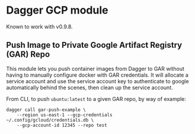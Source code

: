 # Dagger GCP module

Known to work with v0.9.8.

## Push Image to Private Google Artifact Registry (GAR) Repo

This module lets you push container images from Dagger to GAR without having to manually configure docker with GAR credentials. It will allocate a service account and use the service account key to authenticate to google automatically behind the scenes, then clean up the service account.

From CLI, to push `ubuntu:latest` to a given GAR repo, by way of example:

```
dagger call gar-push-example \
    --region us-east-1 --gcp-credentials ~/.config/gcloud/credentials.db \
    --gcp-account-id 12345 --repo test
```
